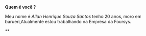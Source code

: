 
 **Quem é você ?**

Meu nome é *Allan Henrique Souza Santos* tenho 20 anos, moro em barueri,Atualmente estou trabalhando na Empresa da Foursys.

**
